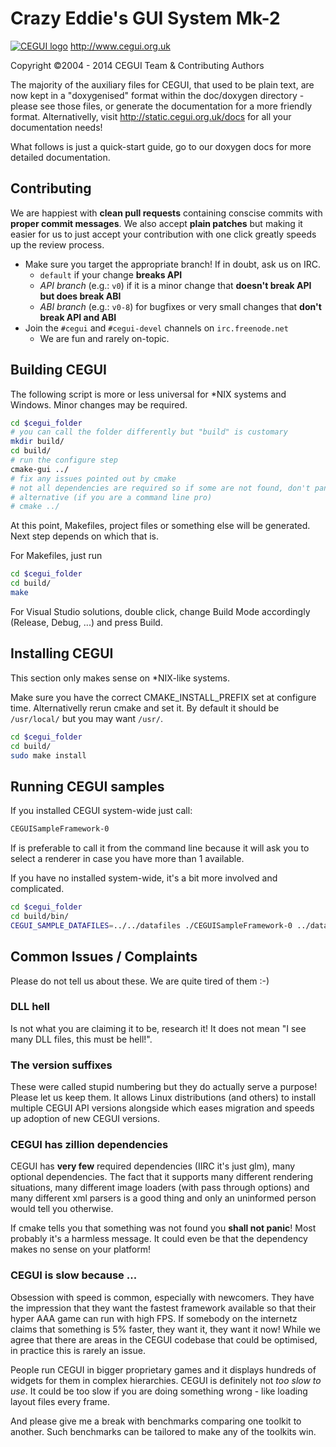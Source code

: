 # Crazy Eddie's GUI System Mk-2
[![CEGUI logo](https://bitbucket.org/cegui/cegui-promo/raw/default/logo/ceguilogo.png)](http://www.cegui.org.uk)
http://www.cegui.org.uk

Copyright ©2004 - 2014 CEGUI Team & Contributing Authors

The majority of the auxiliary files for CEGUI, that used to be plain text, are now kept in a "doxygenised" format within the doc/doxygen directory - please see those files, or generate the documentation for a more friendly format. Alternativelly, visit http://static.cegui.org.uk/docs for all your documentation needs!

What follows is just a quick-start guide, go to our doxygen docs for more detailed documentation. 

## Contributing

We are happiest with **clean pull requests** containing conscise commits with **proper commit messages**. We also accept **plain patches** but making it easier for us to just accept your contribution with one click greatly speeds up the review process.

- Make sure you target the appropriate branch! If in doubt, ask us on IRC.
  - `default` if your change **breaks API**
  - *API branch* (e.g.: `v0`) if it is a minor change that **doesn't break API but does break ABI**
  - *ABI branch* (e.g.: `v0-8`) for bugfixes or very small changes that **don't break API and ABI**
- Join the `#cegui` and `#cegui-devel` channels on `irc.freenode.net`
  - We are fun and rarely on-topic.

## Building CEGUI
The following script is more or less universal for *NIX systems and Windows. Minor changes may be required.

```bash
cd $cegui_folder
# you can call the folder differently but "build" is customary
mkdir build/
cd build/
# run the configure step
cmake-gui ../
# fix any issues pointed out by cmake
# not all dependencies are required so if some are not found, don't panic and carry on!
# alternative (if you are a command line pro)
# cmake ../
```

At this point, Makefiles, project files or something else will be generated. Next step depends on which that is.

For Makefiles, just run
```bash
cd $cegui_folder
cd build/
make
```

For Visual Studio solutions, double click, change Build Mode accordingly (Release, Debug, ...) and press Build.

## Installing CEGUI
This section only makes sense on *NIX-like systems.

Make sure you have the correct CMAKE_INSTALL_PREFIX set at configure time. Alternativelly rerun cmake and set it. By default it should be `/usr/local/` but you may want `/usr/`.

```bash
cd $cegui_folder
cd build/
sudo make install
```

## Running CEGUI samples
If you installed CEGUI system-wide just call:
```bash
CEGUISampleFramework-0
```

If is preferable to call it from the command line because it will ask you to select a renderer in case you have more than 1 available.

If you have no installed system-wide, it's a bit more involved and complicated.
```bash
cd $cegui_folder
cd build/bin/
CEGUI_SAMPLE_DATAFILES=../../datafiles ./CEGUISampleFramework-0 ../datafiles/samples/samples.xml
```

## Common Issues / Complaints

Please do not tell us about these. We are quite tired of them :-)

### DLL hell
Is not what you are claiming it to be, research it! It does not mean "I see many DLL files, this must be hell!".

### The version suffixes
These were called stupid numbering but they do actually serve a purpose! Please let us keep them. It allows Linux distributions (and others) to install multiple CEGUI API versions alongside which eases migration and speeds up adoption of new CEGUI versions.

### CEGUI has zillion dependencies
CEGUI has **very few** required dependencies (IIRC it's just glm), many optional dependencies. The fact that it supports many different rendering situations, many different image loaders (with pass through options) and many different xml parsers is a good thing and only an uninformed person would tell you otherwise.

If cmake tells you that something was not found you **shall not panic**! Most probably it's a harmless message. It could even be that the dependency makes no sense on your platform!

### CEGUI is slow because ...
Obsession with speed is common, especially with newcomers. They have the impression that they want the fastest framework available so that their hyper AAA game can run with high FPS. If somebody on the internetz claims that something is 5% faster, they want it, they want it now! While we agree that there are areas in the CEGUI codebase that could be optimised, in practice this is rarely an issue.

People run CEGUI in bigger proprietary games and it displays hundreds of widgets for them in complex hierarchies. CEGUI is definitely not *too slow to use*. It could be too slow if you are doing something wrong - like loading layout files every frame.

And please give me a break with benchmarks comparing one toolkit to another. Such benchmarks can be tailored to make any of the toolkits win.
